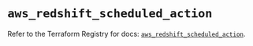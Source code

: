 # `aws_redshift_scheduled_action`

Refer to the Terraform Registry for docs: [`aws_redshift_scheduled_action`](https://registry.terraform.io/providers/hashicorp/aws/3.76.1/docs/resources/redshift_scheduled_action).
